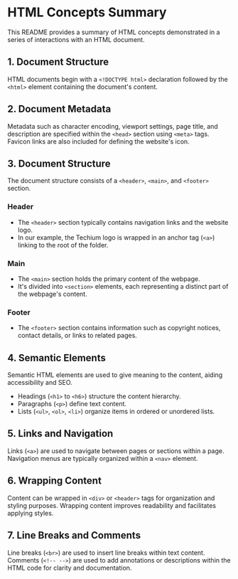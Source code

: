 # HTML Concepts Summary

This README provides a summary of HTML concepts demonstrated in a series of interactions with an HTML document.

## 1. Document Structure

HTML documents begin with a `<!DOCTYPE html>` declaration followed by the `<html>` element containing the document's content.

## 2. Document Metadata

Metadata such as character encoding, viewport settings, page title, and description are specified within the `<head>` section using `<meta>` tags. Favicon links are also included for defining the website's icon.

## 3. Document Structure

The document structure consists of a `<header>`, `<main>`, and `<footer>` section.

### Header

- The `<header>` section typically contains navigation links and the website logo.
- In our example, the Techium logo is wrapped in an anchor tag (`<a>`) linking to the root of the folder.

### Main

- The `<main>` section holds the primary content of the webpage.
- It's divided into `<section>` elements, each representing a distinct part of the webpage's content.

### Footer

- The `<footer>` section contains information such as copyright notices, contact details, or links to related pages.

## 4. Semantic Elements

Semantic HTML elements are used to give meaning to the content, aiding accessibility and SEO.

- Headings (`<h1>` to `<h6>`) structure the content hierarchy.
- Paragraphs (`<p>`) define text content.
- Lists (`<ul>`, `<ol>`, `<li>`) organize items in ordered or unordered lists.

## 5. Links and Navigation

Links (`<a>`) are used to navigate between pages or sections within a page. Navigation menus are typically organized within a `<nav>` element.

## 6. Wrapping Content

Content can be wrapped in `<div>` or `<header>` tags for organization and styling purposes. Wrapping content improves readability and facilitates applying styles.

## 7. Line Breaks and Comments

Line breaks (`<br>`) are used to insert line breaks within text content. Comments (`<!-- -->`) are used to add annotations or descriptions within the HTML code for clarity and documentation.

 

